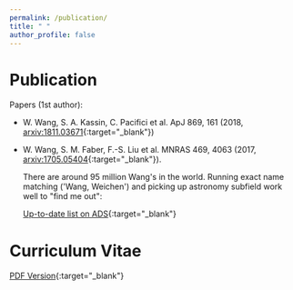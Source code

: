 ```yaml
---
permalink: /publication/
title: " "
author_profile: false
---
```


Publication
===========

Papers (1st author):

  + W. Wang, S. A. Kassin, C. Pacifici et al. ApJ 869, 161 (2018, [arxiv:1811.03671](https://arxiv.org/abs/1811.03671){:target="_blank"})

  + W. Wang, S. M. Faber, F.-S. Liu et al. MNRAS 469, 4063 (2017, [arxiv:1705.05404](https://arxiv.org/abs/1705.05404){:target="_blank"}).


    There are around 95 million Wang's in the world. Running exact name matching ('Wang, Weichen') and picking up astronomy subfield work well to "find me out": 
 
    [Up-to-date list on ADS](http://adsabs.harvard.edu/cgi-bin/nph-abs_connect?db_key=AST&db_key=PRE&arxiv_sel=astro-ph&qform=PRE&aut_xct=YES&aut_logic=OR&author=Wang%2C+Weichen&sim_query=YES&start_mon=&start_year=2016&end_mon=&end_year=&ttl_logic=OR&title=&txt_logic=OR&text=&nr_to_return=200&start_nr=1&start_entry_day=&start_entry_mon=&start_entry_year=&end_entry_day=&end_entry_mon=&end_entry_year=&min_score=&sort=SCORE&data_type=SHORT&aut_syn=YES&ttl_syn=YES&txt_syn=YES&aut_wt=1.0&ttl_wt=0.3&txt_wt=3.0&aut_wgt=YES&obj_wgt=YES&ttl_wgt=YES&txt_wgt=YES&ttl_sco=YES&txt_sco=YES&version=1){:target="_blank"}

Curriculum Vitae
================
[PDF Version](http://WeichenStars.github.io/files/WWang_JHU.pdf){:target="_blank"}